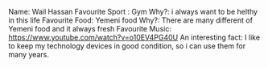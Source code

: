 Name: Wail Hassan
Favourite Sport : Gym
Why?: i always want to be helthy in this life
Favourite Food: Yemeni food
Why?: There are many different of Yemeni food and it always fresh
Favourite Music: https://www.youtube.com/watch?v=o10EV4PG40U
An interesting fact: I like to keep my technology devices in good condition, so i can use them for many years.